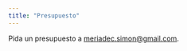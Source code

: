 ```yaml
---
title: "Presupuesto"
---
```


Pida un presupuesto a [meriadec.simon@gmail.com](mailto:meriadec.simon@gmail.com).
